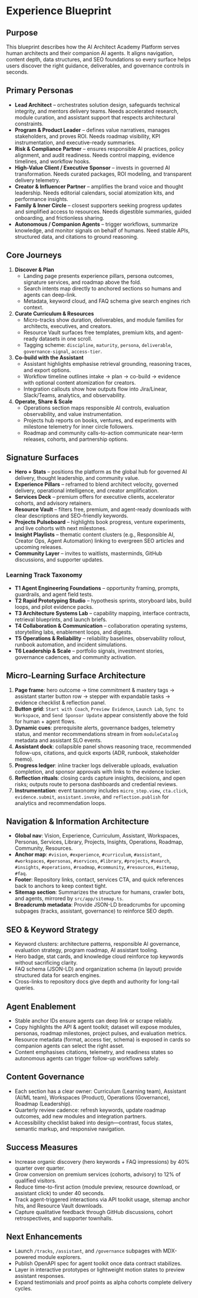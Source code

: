 # Experience Blueprint

## Purpose
This blueprint describes how the AI Architect Academy Platform serves human architects and their companion AI agents. It aligns navigation, content depth, data structures, and SEO foundations so every surface helps users discover the right guidance, deliverables, and governance controls in seconds.

## Primary Personas
- **Lead Architect** – orchestrates solution design, safeguards technical integrity, and mentors delivery teams. Needs accelerated research, module curation, and assistant support that respects architectural constraints.
- **Program & Product Leader** – defines value narratives, manages stakeholders, and proves ROI. Needs roadmap visibility, KPI instrumentation, and executive-ready summaries.
- **Risk & Compliance Partner** – ensures responsible AI practices, policy alignment, and audit readiness. Needs control mapping, evidence timelines, and workflow hooks.
- **High-Value Client / Executive Sponsor** – invests in governed AI transformation. Needs curated packages, ROI modeling, and transparent delivery telemetry.
- **Creator & Influencer Partner** – amplifies the brand voice and thought leadership. Needs editorial calendars, social atomization kits, and performance insights.
- **Family & Inner Circle** – closest supporters seeking progress updates and simplified access to resources. Needs digestible summaries, guided onboarding, and frictionless sharing.
- **Autonomous / Companion Agents** – trigger workflows, summarize knowledge, and monitor signals on behalf of humans. Need stable APIs, structured data, and citations to ground reasoning.

## Core Journeys
1. **Discover & Plan**
   - Landing page presents experience pillars, persona outcomes, signature services, and roadmap above the fold.
   - Search intents map directly to anchored sections so humans and agents can deep-link.
   - Metadata, keyword cloud, and FAQ schema give search engines rich context.
2. **Curate Curriculum & Resources**
   - Micro-tracks show duration, deliverables, and module families for architects, executives, and creators.
   - Resource Vault surfaces free templates, premium kits, and agent-ready datasets in one scroll.
   - Tagging scheme: `discipline`, `maturity`, `persona`, `deliverable`, `governance-signal`, `access-tier`.
3. **Co-build with the Assistant**
   - Assistant highlights emphasise retrieval grounding, reasoning traces, and export options.
   - Workflow timeline outlines intake → plan → co-build → evidence with optional content atomization for creators.
   - Integration callouts show how outputs flow into Jira/Linear, Slack/Teams, analytics, and observability.
4. **Operate, Share & Scale**
   - Operations section maps responsible AI controls, evaluation observability, and value instrumentation.
   - Projects hub reports on books, ventures, and experiments with milestone telemetry for inner circle followers.
   - Roadmap and community calls-to-action communicate near-term releases, cohorts, and partnership options.

## Signature Surfaces
- **Hero + Stats** – positions the platform as the global hub for governed AI delivery, thought leadership, and community value.
- **Experience Pillars** – reframed to blend architect velocity, governed delivery, operational intelligence, and creator amplification.
- **Services Deck** – premium offers for executive clients, accelerator cohorts, and advisory retainers.
- **Resource Vault** – filters free, premium, and agent-ready downloads with clear descriptions and SEO-friendly keywords.
- **Projects Pulseboard** – highlights book progress, venture experiments, and live cohorts with next milestones.
- **Insight Playlists** – thematic content clusters (e.g., Responsible AI, Creator Ops, Agent Automation) linking to evergreen SEO articles and upcoming releases.
- **Community Layer** – invites to waitlists, masterminds, GitHub discussions, and supporter updates.

### Learning Track Taxonomy
- **T1 Agent Engineering Foundations** – opportunity framing, prompts, guardrails, and agent field tests.
- **T2 Rapid Prototyping Studio** – hypothesis sprints, storyboard labs, build loops, and pilot evidence packs.
- **T3 Architecture Systems Lab** – capability mapping, interface contracts, retrieval blueprints, and launch briefs.
- **T4 Collaboration & Communication** – collaboration operating systems, storytelling labs, enablement loops, and digests.
- **T5 Operations & Reliability** – reliability baselines, observability rollout, runbook automation, and incident simulations.
- **T6 Leadership & Scale** – portfolio signals, investment stories, governance cadences, and community activation.

## Micro-Learning Surface Architecture
1. **Page frame**: hero outcome → time commitment & mastery tags → assistant starter button row → stepper with expandable tasks → evidence checklist & reflection panel.
2. **Button grid**: `Start with Coach`, `Preview Evidence`, `Launch Lab`, `Sync to Workspace`, and `Send Sponsor Update` appear consistently above the fold for human + agent flows.
3. **Dynamic cues**: prerequisite alerts, governance badges, telemetry status, and mentor recommendations stream in from `moduleCatalog` metadata and assistant SLO events.
4. **Assistant dock**: collapsible panel shows reasoning trace, recommended follow-ups, citations, and quick exports (ADR, runbook, stakeholder memo).
5. **Progress ledger**: inline tracker logs deliverable uploads, evaluation completion, and sponsor approvals with links to the evidence locker.
6. **Reflection rituals**: closing cards capture insights, decisions, and open risks; outputs route to persona dashboards and credential reviews.
7. **Instrumentation**: event taxonomy includes `micro_step.view`, `cta.click`, `evidence.submit`, `assistant.invoke`, and `reflection.publish` for analytics and recommendation loops.

## Navigation & Information Architecture
- **Global nav**: Vision, Experience, Curriculum, Assistant, Workspaces, Personas, Services, Library, Projects, Insights, Operations, Roadmap, Community, Resources.
- **Anchor map**: `#vision`, `#experience`, `#curriculum`, `#assistant`, `#workspaces`, `#personas`, `#services`, `#library`, `#projects`, `#search`, `#insights`, `#operations`, `#roadmap`, `#community`, `#resources`, `#sitemap`, `#faq`.
- **Footer**: Repository links, contact, services CTA, and quick references back to anchors to keep context tight.
- **Sitemap section**: Summarizes the structure for humans, crawler bots, and agents, mirrored by `src/app/sitemap.ts`.
- **Breadcrumb metadata**: Provide JSON-LD breadcrumbs for upcoming subpages (tracks, assistant, governance) to reinforce SEO depth.

## SEO & Keyword Strategy
- Keyword clusters: architecture patterns, responsible AI governance, evaluation strategy, program roadmap, AI assistant tooling.
- Hero badge, stat cards, and knowledge cloud reinforce top keywords without sacrificing clarity.
- FAQ schema (JSON-LD) and organization schema (in layout) provide structured data for search engines.
- Cross-links to repository docs give depth and authority for long-tail queries.

## Agent Enablement
- Stable anchor IDs ensure agents can deep link or scrape reliably.
- Copy highlights the API & agent toolkit; dataset will expose modules, personas, roadmap milestones, project pulses, and evaluation metrics.
- Resource metadata (format, access tier, schema) is exposed in cards so companion agents can select the right asset.
- Content emphasises citations, telemetry, and readiness states so autonomous agents can trigger follow-up workflows safely.

## Content Governance
- Each section has a clear owner: Curriculum (Learning team), Assistant (AI/ML team), Workspaces (Product), Operations (Governance), Roadmap (Leadership).
- Quarterly review cadence: refresh keywords, update roadmap outcomes, add new modules and integration partners.
- Accessibility checklist baked into design—contrast, focus states, semantic markup, and responsive navigation.

## Success Measures
- Increase organic discovery (hero keywords + FAQ impressions) by 40% quarter over quarter.
- Grow conversion on premium services (cohorts, advisory) to 12% of qualified visitors.
- Reduce time-to-first action (module preview, resource download, or assistant click) to under 40 seconds.
- Track agent-triggered interactions via API toolkit usage, sitemap anchor hits, and Resource Vault downloads.
- Capture qualitative feedback through GitHub discussions, cohort retrospectives, and supporter townhalls.

## Next Enhancements
- Launch `/tracks`, `/assistant`, and `/governance` subpages with MDX-powered module explorers.
- Publish OpenAPI spec for agent toolkit once data contract stabilizes.
- Layer in interactive prototypes or lightweight motion states to preview assistant responses.
- Expand testimonials and proof points as alpha cohorts complete delivery cycles.

